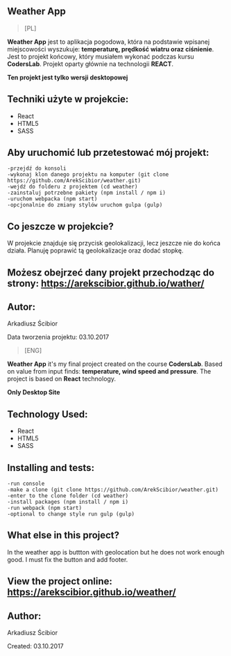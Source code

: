 ## Weather App

> [PL] 

**Weather App** jest to aplikacja pogodowa, która na podstawie wpisanej miejscowości wyszukuje: **temperaturę, prędkość wiatru oraz ciśnienie**.
Jest to projekt końcowy, który musiałem wykonać podczas kursu **CodersLab**. Projekt oparty głównie na technologii **REACT**.

**Ten projekt jest tylko wersji desktopowej**



## Techniki użyte w projekcie:
- React
- HTML5
- SASS


## Aby uruchomić lub przetestować mój projekt:

```
-przejdź do konsoli
-wykonaj klon danego projektu na komputer (git clone https://github.com/ArekScibior/weather.git)
-wejdź do folderu z projektem (cd weather)
-zainstaluj potrzebne pakiety (npm install / npm i)
-uruchom webpacka (npm start)
-opcjonalnie do zmiany stylów uruchom gulpa (gulp) 
```

## Co jeszcze w projekcie?

W projekcie znajduje się przycisk geolokalizacji, lecz jeszcze nie do końca działa. Planuję poprawić tą geolokalizacje oraz dodać stopkę.


## Możesz obejrzeć dany projekt przechodząc do strony: https://arekscibior.github.io/wather/


## Autor:
Arkadiusz Ścibior

Data tworzenia projektu: 03.10.2017


> [ENG] 

**Weather App** it's my final project created on the course **CodersLab**. Based on value from input finds: **temperature, wind speed and pressure**. The project is based on **React** technology.

**Only Desktop Site**



## Technology Used:
- React
- HTML5
- SASS


## Installing and tests:

```
-run console
-make a clone (git clone https://github.com/ArekScibior/weather.git)
-enter to the clone folder (cd weather)
-install packages (npm install / npm i)
-run webpack (npm start)
-optional to change style run gulp (gulp)
```

## What else in this project?

In the weather app is buttton with geolocation but he does not work enough good. I must fix the button and add footer.


## View the project online: https://arekscibior.github.io/weather/


## Author:
Arkadiusz Ścibior

Created: 03.10.2017
